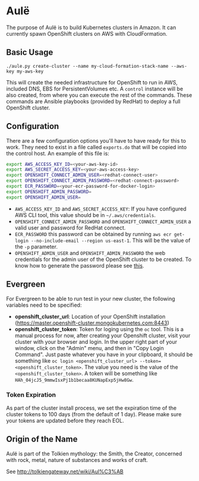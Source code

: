 # Aulë

The purpose of Aulë is to build Kubernetes clusters in Amazon. It can
currently spawn OpenShift clusters on AWS with CloudFormation.

## Basic Usage

    ./aule.py create-cluster --name my-cloud-formation-stack-name --aws-key my-aws-key

This will create the needed infrastructure for OpenShift to run in
AWS, included DNS, EBS for PersistentVolumes etc. A `control` instance
will be also created, from where you can execute the rest of the
commands. These commands are Ansible playbooks (provided by RedHat) to
deploy a full OpenShift cluster.

## Configuration

There are a few configuration options you'll have to have ready for
this to work. They need to exist in a file called `exports.do` that
will be copied into the control host. An example of this file is:

``` bash
export AWS_ACCESS_KEY_ID=<your-aws-key-id>
export AWS_SECRET_ACCESS_KEY=<your-aws-access-key>
export OPENSHIFT_CONNECT_ADMIN_USER=<redhat-connect-user>
export OPENSHIFT_CONNECT_ADMIN_PASSWORD=<redhat-connect-password>
export ECR_PASSWORD=<your-ecr-password-for-docker-login>
export OPENSHIFT_ADMIN_PASSWORD=
export OPENSHIFT_ADMIN_USER=
```

* `AWS_ACCESS_KEY_ID` and `AWS_SECRET_ACCESS_KEY`: If you have
  configured AWS CLI tool, this value should be in
  `~/.aws/credentials`.
* `OPENSHIFT_CONNECT_ADMIN_PASSWORD` and
  `OPENSHIFT_CONNECT_ADMIN_USER` a valid user and password for RedHat
  connect.
* `ECR_PASSWORD` this password can be obtained by running `aws ecr
  get-login --no-include-email --region us-east-1`. This will be the
  value of the `-p` parameter.
* `OPENSHIFT_ADMIN_USER` and `OPENSHIFT_ADMIN_PASSWORD` the web
  credentials for the admin user of the OpenShift cluster to be
  created. To know how to generate the password please see
  [this](https://docs.openshift.com/container-platform/3.11/install_config/configuring_authentication.html#HTPasswdPasswordIdentityProvider).

## Evergreen

For Evergreen to be able to run test in your new cluster, the following variables need to be specified:

*  **openshift_cluster_url**: Location of your OpenShift installation
   (https://master.openshift-cluster.mongokubernetes.com:8443)
* **openshift_cluster_token**: Token for loging using the `oc`
  tool. This is a manual process for now, after creating your
  Openshift cluster, visit your cluster with your browser and
  login. In the upper right part of your window, click on the "Admin"
  menu, and then in "Copy Login Command". Just paste whatever you have
  in your clipboard, it should be something like `oc login
  <openshift_cluster_url> --token=<openshift_cluster_token>`. The
  value you need is the value of the `<openshift_cluster_token>`. A
  token will be something like
  `HAh_04jcJ5_9mmwIsxPj1b1becaa8KUNapExp5jHw8Gw`.

### Token Expiration

As part of the cluster install process, we set the expiration time of
the cluster tokens to 100 days (from the default of 1 day). Please
make sure your tokens are updated before they reach EOL.

## Origin of the Name

Aulë is part of the Tolkien mythology: the Smith, the Creator,
concerned with rock, metal, nature of substances and works of craft.

See http://tolkiengateway.net/wiki/Aul%C3%AB
